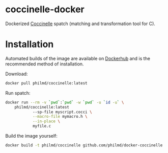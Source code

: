 # coccinelle-docker

Dockerized [Coccinelle](http://coccinelle.lip6.fr) spatch (matching and transformation tool for C).

# Installation

Automated builds of the image are available on [Dockerhub](https://hub.docker.com/r/philmd/coccinelle) and is the recommended method of installation.

Download:

```bash
docker pull philmd/coccinelle:latest
```

Run spatch:

```bash
docker run --rm -v `pwd`:`pwd` -w `pwd` -u `id -u` \
	philmd/coccinelle:latest
			--sp-file myscript.cocci \
			--macro-file mymacro.h \
			--in-place \
			myfile.c
```

Build the image yourself:

```bash
docker build -t philmd/coccinelle github.com/philmd/docker-coccinelle
```
